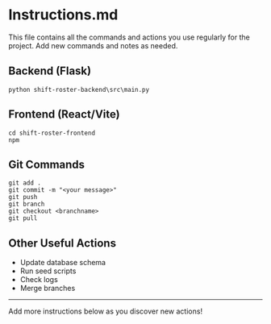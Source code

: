 # Instructions.md

This file contains all the commands and actions you use regularly for the project. Add new commands and notes as needed.

## Backend (Flask)
```
python shift-roster-backend\src\main.py
```

## Frontend (React/Vite)
```
cd shift-roster-frontend
npm
```

## Git Commands
```
git add .
git commit -m "<your message>"
git push
git branch
git checkout <branchname>
git pull
```

## Other Useful Actions
- Update database schema
- Run seed scripts
- Check logs
- Merge branches

---
Add more instructions below as you discover new actions!
